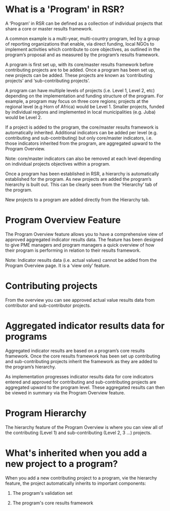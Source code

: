 # What is a 'Program' in RSR?
A ‘Program’ in RSR can be defined as a collection of individual projects that share a core or master results framework. 

A common example is a multi-year, multi-country program, led by a group of reporting organizations that enable, via direct funding, local NGOs to implement activities which contribute to core objectives, as outlined in the program’s proposal and as measured by the program’s results framework. 

A program is first set up, with its core/master results framework before contributing projects are to be added. Once a program has been set up, new projects can be added. These projects are known as ‘contributing projects’ and ‘sub-contributing projects’. 

A program can have multiple levels of projects (i.e. Level 1, Level 2, etc)  depending on the implementation and funding structure of the program. For example, a program may focus on three core regions; projects at the regional level (e.g Horn of Africa) would be Level 1. Smaller projects, funded by individual regions and implemented in local municipalities (e.g. Juba) would be Level 2. 

If a project is added to the program, the core/master results framework is automatically inherited. Additional indicators can be added per level (e.g. contributing and sub-contributing) but only core/master indicators, i.e. those indicators inherited from the program, are aggregated upward to the Program Overview. 

Note: core/master indicators can also be removed at each level depending on individual projects objectives within a program.

Once a program has been established in RSR, a hierarchy is automatically established for the program. As new projects are added the program’s hierarchy is built out. This can be clearly seen from the ‘Hierarchy’ tab of the program. 

New projects to a program are added directly from the Hierarchy tab.

# Program Overview Feature
The Program Overview feature allows you to have a comprehensive view of approved aggregated indicator results data. The feature has been designed to give PME managers and program managers a quick overview of how their program is performing in relation to their results framework. 

Note: Indicator results data (i.e. actual values) cannot be added from the Program Overview page. It is a ‘view only’ feature. 

# Contributing projects
From the overview you can see approved actual value results data from contributor and sub-contributor projects. 

# Aggregated indicator results data for programs
Aggregated indicator results are based on a program’s core results framework. Once the core results framework has been set up contributing and sub-contributing projects inherit the framework as they are added to the program’s hierarchy. 

As implementation progresses indicator results data for core indicators entered and approved for contributing and sub-contributing projects are aggregated upward to the program level. These aggregated results can then be viewed in summary via the Program Overview feature.

# Program Hierarchy
The hierarchy feature of the Program Overview is where you can view all of the contributing (Level 1) and sub-contributing (Level 2, 3 …) projects.

# What's inherited when you add a new project to a program?
When you add a new contributing project to a program, vie the hierarchy feature, the project automatically inherits to important components: 

1. The program's validation set 

2. The program's core results framework 
